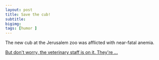 ```yaml
---
layout: post
title: Save the cub!
subtitle: 
bigimg: 
tags: [humor ]
---
```


The new cub at the Jerusalem zoo was afflicted with near-fatal anemia.

[But don't worry, the veterinary staff is on it. They're ...](/zoo1/)

 
